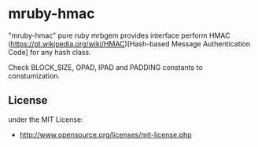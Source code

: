 mruby-hmac
============

"mruby-hmac" pure ruby mrbgem provides interface perform HMAC (https://pt.wikipedia.org/wiki/HMAC)[Hash-based Message Authentication Code] for any hash class.

Check BLOCK_SIZE, OPAD, IPAD and PADDING constants to constumization.


## License
under the MIT License:

* http://www.opensource.org/licenses/mit-license.php